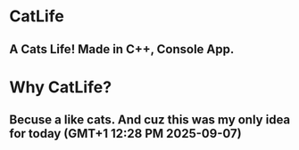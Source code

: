 # CatLife
A Cats Life! Made in C++, Console App.
------------------------------------------
# Why CatLife?
## Becuse a like cats. And cuz this was my only idea for today (GMT+1 12:28 PM 2025-09-07)
